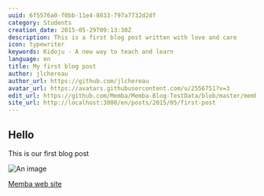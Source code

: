 ```yaml
---
uuid: 6f5576a0-f0bb-11e4-8033-797a7732d2df
category: Students
creation_date: 2015-05-29T09:13:30Z
description: This is a first blog post written with love and care
icon: typewriter
keywords: Kidoju - A new way to teach and learn
language: en
title: My first blog post
author: jlchereau
author_url: https://github.com/jlchereau
avatar_url: https://avatars.githubusercontent.com/u/2556751?v=3
edit_url: https://github.com/Memba/Memba-Blog-TestData/blob/master/memba/en/posts/2015/first-post.md
site_url: http://localhost:3000/en/posts/2015/05/first-post
---
```

## Hello
This is our first blog post

![An image](http://cdn2.gsmarena.com/vv/pics/apple/apple-iphone-6-2.jpg)

[Memba web site](http://www.memba.com)
